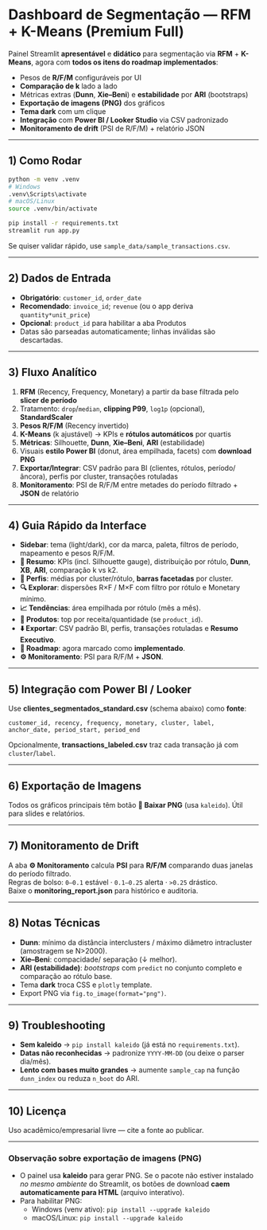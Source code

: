 
# Dashboard de Segmentação — RFM + K-Means (Premium Full)

Painel Streamlit **apresentável** e **didático** para segmentação via **RFM** + **K-Means**, agora com **todos os itens do roadmap implementados**:
- Pesos de **R/F/M** configuráveis por UI
- **Comparação de k** lado a lado
- Métricas extras (**Dunn**, **Xie–Beni**) e **estabilidade** por **ARI** (bootstraps)
- **Exportação de imagens (PNG)** dos gráficos
- **Tema dark** com um clique
- **Integração** com **Power BI / Looker Studio** via CSV padronizado
- **Monitoramento de drift** (PSI de R/F/M) + relatório JSON

---

## 1) Como Rodar
```bash
python -m venv .venv
# Windows
.venv\Scripts\activate
# macOS/Linux
source .venv/bin/activate

pip install -r requirements.txt
streamlit run app.py
```

Se quiser validar rápido, use `sample_data/sample_transactions.csv`.

---

## 2) Dados de Entrada
- **Obrigatório**: `customer_id`, `order_date`  
- **Recomendado**: `invoice_id`; `revenue` (ou o app deriva `quantity*unit_price`)  
- **Opcional**: `product_id` para habilitar a aba Produtos  
- Datas são parseadas automaticamente; linhas inválidas são descartadas.

---

## 3) Fluxo Analítico
1. **RFM** (Recency, Frequency, Monetary) a partir da base filtrada pelo **slicer de período**  
2. Tratamento: `drop`/`median`, **clipping P99**, `log1p` (opcional), **StandardScaler**  
3. **Pesos R/F/M** (Recency invertido)  
4. **K-Means** (k ajustável) → KPIs e **rótulos automáticos** por quartis  
5. **Métricas**: Silhouette, **Dunn**, **Xie–Beni**, **ARI** (estabilidade)  
6. Visuais **estilo Power BI** (donut, área empilhada, facets) com **download PNG**  
7. **Exportar/Integrar**: CSV padrão para BI (clientes, rótulos, período/âncora), perfis por cluster, transações rotuladas  
8. **Monitoramento**: PSI de R/F/M entre metades do período filtrado + **JSON** de relatório

---

## 4) Guia Rápido da Interface
- **Sidebar**: tema (light/dark), cor da marca, paleta, filtros de período, mapeamento e pesos R/F/M.  
- **🏁 Resumo**: KPIs (incl. Silhouette gauge), distribuição por rótulo, **Dunn**, **XB**, **ARI**, comparação k vs k2.  
- **🧭 Perfis**: médias por cluster/rótulo, **barras facetadas** por cluster.  
- **🔍 Explorar**: dispersões R×F / M×F com filtro por rótulo e Monetary mínimo.  
- **📈 Tendências**: área empilhada por rótulo (mês a mês).  
- **🛒 Produtos**: top por receita/quantidade (se `product_id`).  
- **⬇️ Exportar**: CSV padrão BI, perfis, transações rotuladas e **Resumo Executivo**.  
- **🧩 Roadmap**: agora marcado como **implementado**.  
- **⚙️ Monitoramento**: PSI para R/F/M + **JSON**.

---

## 5) Integração com Power BI / Looker
Use **clientes_segmentados_standard.csv** (schema abaixo) como **fonte**:
```
customer_id, recency, frequency, monetary, cluster, label, anchor_date, period_start, period_end
```
Opcionalmente, **transactions_labeled.csv** traz cada transação já com `cluster`/`label`.

---

## 6) Exportação de Imagens
Todos os gráficos principais têm botão **📸 Baixar PNG** (usa `kaleido`). Útil para slides e relatórios.

---

## 7) Monitoramento de Drift
A aba **⚙️ Monitoramento** calcula **PSI** para **R/F/M** comparando duas janelas do período filtrado.  
Regras de bolso: `0–0.1` estável · `0.1–0.25` alerta · `>0.25` drástico.  
Baixe o **monitoring_report.json** para histórico e auditoria.

---

## 8) Notas Técnicas
- **Dunn**: mínimo da distância interclusters / máximo diâmetro intracluster (amostragem se N>2000).  
- **Xie–Beni**: compacidade/ separação (↓ melhor).  
- **ARI (estabilidade)**: *bootstraps* com `predict` no conjunto completo e comparação ao rótulo base.  
- Tema **dark** troca CSS e `plotly` template.  
- Export PNG via `fig.to_image(format="png")`.

---

## 9) Troubleshooting
- **Sem kaleido** → `pip install kaleido` (já está no `requirements.txt`).  
- **Datas não reconhecidas** → padronize `YYYY-MM-DD` (ou deixe o parser dia/mês).  
- **Lento com bases muito grandes** → aumente `sample_cap` na função `dunn_index` ou reduza `n_boot` do ARI.

---

## 10) Licença
Uso acadêmico/empresarial livre — cite a fonte ao publicar.

---

### Observação sobre exportação de imagens (PNG)
- O painel usa **kaleido** para gerar PNG. Se o pacote não estiver instalado *no mesmo ambiente* do Streamlit, os botões de download **caem automaticamente para HTML** (arquivo interativo).
- Para habilitar PNG:
  - Windows (venv ativo): `pip install --upgrade kaleido`
  - macOS/Linux: `pip install --upgrade kaleido`
